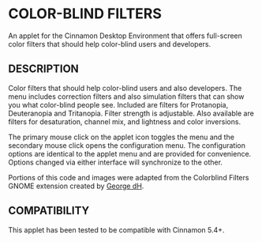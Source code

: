 COLOR-BLIND FILTERS
===================
An applet for the Cinnamon Desktop Environment that offers full-screen color
filters that should help color-blind users and developers.

DESCRIPTION
-----------
Color filters that should help color-blind users and also developers.
The menu includes correction filters and also simulation filters that can show
you what color-blind people see. Included are filters for Protanopia,
Deuteranopia and Tritanopia. Filter strength is adjustable. Also available are
filters for desaturation, channel mix, and lightness and color inversions.

The primary mouse click on the applet icon toggles the menu and the secondary
mouse click opens the configuration menu. The configuration options are
identical to the applet menu and are provided for convenience. Options changed
via either interface will synchronize to the other.

Portions of this code and images were adapted from the Colorblind Filters GNOME
extension created by [George dH](https://github.com/G-dH).

COMPATIBILITY
-------------
This applet has been tested to be compatible with Cinnamon 5.4+.
